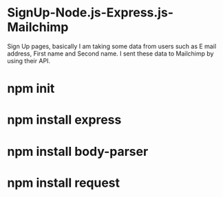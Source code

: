 # SignUp-Node.js-Express.js-Mailchimp

Sign Up pages, basically I am taking some data from users such as E mail address, First name and Second name. I sent these data to Mailchimp by using their API.

# npm init
# npm install express
# npm install body-parser
# npm install request
